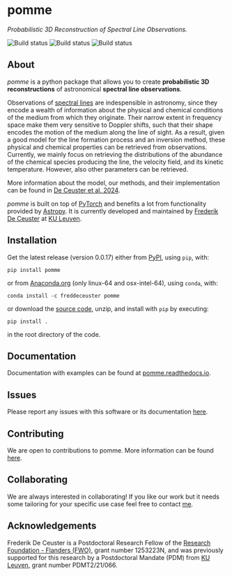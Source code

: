 # pomme

_Probabilistic 3D Reconstruction of Spectral Line Observations._


![Build status](https://github.com/Magritte-code/pomme/actions/workflows/build-and-test.yaml/badge.svg)
![Build status](https://github.com/Magritte-code/pomme/actions/workflows/upload-to-pypi.yaml/badge.svg)
![Build status](https://github.com/Magritte-code/pomme/actions/workflows/upload-to-anaconda.yaml/badge.svg)


## About

*pomme* is a python package that allows you to create **probabilistic 3D reconstructions** of astronomical **spectral line observations**.

Observations of [spectral lines](https://en.wikipedia.org/wiki/Spectral_line) are indespensible in astronomy, since they encode a wealth of information about the physical and chemical conditions of the medium from which they originate.
Their narrow extent in frequency space make them very sensitive to Doppler shifts, such that their shape encodes the motion of the medium along the line of sight.
As a result, given a good model for the line formation process and an inversion method, these physical and chemical properties can be retrieved from observations.
Currently, we mainly focus on retrieving the distributions of the abundance of the chemical species producing the line, the velocity field, and its kinetic temperature.
However, also other parameters can be retrieved.

More information about the model, our methods, and their implementation can be found in [De Ceuster et al. 2024](https://ui.adsabs.harvard.edu/abs/2024arXiv240218525D/abstract).

*pomme* is built on top of [PyTorch](https://pytorch.org) and benefits a lot from functionality provided by [Astropy](https://www.astropy.org).
It is currently developed and maintained by [Frederik De Ceuster](https://freddeceuster.github.io) at [KU Leuven](https://www.kuleuven.be/english/kuleuven/index.html).


## Installation

Get the latest release (version 0.0.17) either from [PyPI](https://pypi.org/project/pomme/), using `pip`, with:
```
pip install pomme
```
or from [Anaconda.org](https://anaconda.org/FredDeCeuster/pomme) (only linux-64 and osx-intel-64), using `conda`, with:
```
conda install -c freddeceuster pomme 
```
or download the [source code](https://github.com/Magritte-code/pomme/archive/refs/heads/main.zip), unzip, and install with `pip` by executing:
```
pip install .
```
in the root directory of the code.


## Documentation

Documentation with examples can be found at [pomme.readthedocs.io](https://pomme.readthedocs.io/en/latest/).


## Issues

Please report any issues with this software or its documentation [here](https://github.com/Magritte-code/pomme/issues).


## Contributing

We are open to contributions to pomme. More information can be found [here](https://github.com/Magritte-code/pomme/blob/main/CONTRIBUTING.md).


## Collaborating

We are always interested in collaborating!
If you like our work but it needs some tailoring for your specific use case feel free to contact [me](https://freddeceuster.github.io).


## Acknowledgements

Frederik De Ceuster is a Postdoctoral Research Fellow of the [Research Foundation - Flanders (FWO)](https://www.fwo.be/en/), grant number 1253223N, and was previously supported for this research by a Postdoctoral Mandate (PDM) from [KU Leuven](https://www.kuleuven.be/english/kuleuven/index.html), grant number PDMT2/21/066.